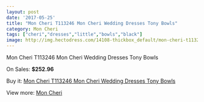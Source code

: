 ```yaml
---
layout: post
date: '2017-05-25'
title: "Mon Cheri T113246 Mon Cheri Wedding Dresses Tony Bowls"
category: Mon Cheri
tags: ["cheri","dresses","little","bowls","black"]
image: http://img.hectodress.com/14108-thickbox_default/mon-cheri-t113246-mon-cheri-wedding-dresses-tony-bowls.jpg
---
```

Mon Cheri T113246 Mon Cheri Wedding Dresses Tony Bowls

On Sales: **$252.96**
<a href="https://www.hectodress.com/mon-cheri/6841-mon-cheri-t113246-mon-cheri-wedding-dresses-tony-bowls.html"><amp-img layout="responsive" width="600" height="600" src="//img.hectodress.com/14108-thickbox_default/mon-cheri-t113246-mon-cheri-wedding-dresses-tony-bowls.jpg" alt="Mon Cheri T113246 Mon Cheri Wedding Dresses Tony Bowls 0" /></a>
<a href="https://www.hectodress.com/mon-cheri/6841-mon-cheri-t113246-mon-cheri-wedding-dresses-tony-bowls.html"><amp-img layout="responsive" width="600" height="600" src="//img.hectodress.com/14116-thickbox_default/mon-cheri-t113246-mon-cheri-wedding-dresses-tony-bowls.jpg" alt="Mon Cheri T113246 Mon Cheri Wedding Dresses Tony Bowls 1" /></a>
<a href="https://www.hectodress.com/mon-cheri/6841-mon-cheri-t113246-mon-cheri-wedding-dresses-tony-bowls.html"><amp-img layout="responsive" width="600" height="600" src="//img.hectodress.com/14115-thickbox_default/mon-cheri-t113246-mon-cheri-wedding-dresses-tony-bowls.jpg" alt="Mon Cheri T113246 Mon Cheri Wedding Dresses Tony Bowls 2" /></a>
<a href="https://www.hectodress.com/mon-cheri/6841-mon-cheri-t113246-mon-cheri-wedding-dresses-tony-bowls.html"><amp-img layout="responsive" width="600" height="600" src="//img.hectodress.com/14114-thickbox_default/mon-cheri-t113246-mon-cheri-wedding-dresses-tony-bowls.jpg" alt="Mon Cheri T113246 Mon Cheri Wedding Dresses Tony Bowls 3" /></a>
<a href="https://www.hectodress.com/mon-cheri/6841-mon-cheri-t113246-mon-cheri-wedding-dresses-tony-bowls.html"><amp-img layout="responsive" width="600" height="600" src="//img.hectodress.com/14113-thickbox_default/mon-cheri-t113246-mon-cheri-wedding-dresses-tony-bowls.jpg" alt="Mon Cheri T113246 Mon Cheri Wedding Dresses Tony Bowls 4" /></a>
<a href="https://www.hectodress.com/mon-cheri/6841-mon-cheri-t113246-mon-cheri-wedding-dresses-tony-bowls.html"><amp-img layout="responsive" width="600" height="600" src="//img.hectodress.com/14112-thickbox_default/mon-cheri-t113246-mon-cheri-wedding-dresses-tony-bowls.jpg" alt="Mon Cheri T113246 Mon Cheri Wedding Dresses Tony Bowls 5" /></a>
<a href="https://www.hectodress.com/mon-cheri/6841-mon-cheri-t113246-mon-cheri-wedding-dresses-tony-bowls.html"><amp-img layout="responsive" width="600" height="600" src="//img.hectodress.com/14111-thickbox_default/mon-cheri-t113246-mon-cheri-wedding-dresses-tony-bowls.jpg" alt="Mon Cheri T113246 Mon Cheri Wedding Dresses Tony Bowls 6" /></a>
<a href="https://www.hectodress.com/mon-cheri/6841-mon-cheri-t113246-mon-cheri-wedding-dresses-tony-bowls.html"><amp-img layout="responsive" width="600" height="600" src="//img.hectodress.com/14110-thickbox_default/mon-cheri-t113246-mon-cheri-wedding-dresses-tony-bowls.jpg" alt="Mon Cheri T113246 Mon Cheri Wedding Dresses Tony Bowls 7" /></a>
<a href="https://www.hectodress.com/mon-cheri/6841-mon-cheri-t113246-mon-cheri-wedding-dresses-tony-bowls.html"><amp-img layout="responsive" width="600" height="600" src="//img.hectodress.com/14109-thickbox_default/mon-cheri-t113246-mon-cheri-wedding-dresses-tony-bowls.jpg" alt="Mon Cheri T113246 Mon Cheri Wedding Dresses Tony Bowls 8" /></a>

Buy it: [Mon Cheri T113246 Mon Cheri Wedding Dresses Tony Bowls](https://www.hectodress.com/mon-cheri/6841-mon-cheri-t113246-mon-cheri-wedding-dresses-tony-bowls.html "Mon Cheri T113246 Mon Cheri Wedding Dresses Tony Bowls")

View more: [Mon Cheri](https://www.hectodress.com/118-mon-cheri "Mon Cheri")
